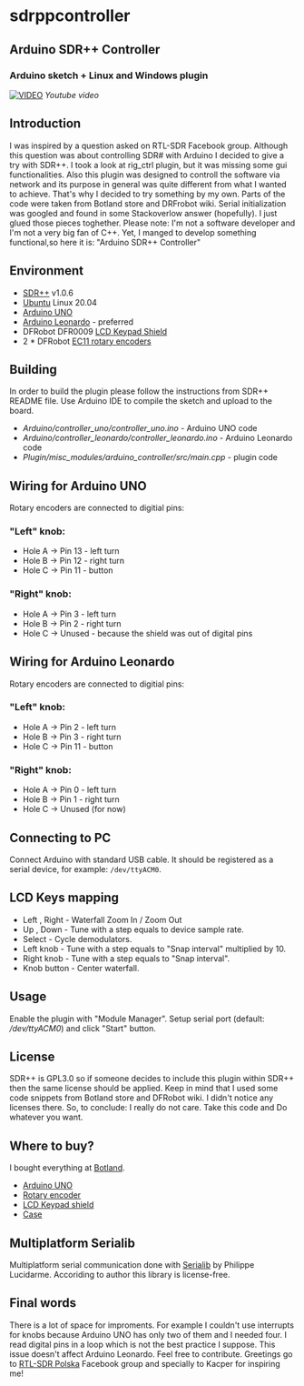 # sdrppcontroller
## Arduino SDR++ Controller
### Arduino sketch + Linux and Windows plugin

[![VIDEO](https://img.youtube.com/vi/_txrEIK9pqs/0.jpg)](https://youtu.be/_txrEIK9pqs)
_Youtube video_

## Introduction
I was inspired by a question asked on RTL-SDR Facebook group. Although this question was 
about controlling SDR# with Arduino I decided to give a try with SDR++. I took a look at 
rig_ctrl plugin, but it was missing some gui functionalities. Also this plugin was 
designed to controll the software via network and its purpose in general was quite different 
from what I wanted to achieve. That's why I decided to try something by my own.
Parts of the code were taken from Botland store and DRFrobot wiki. Serial initialization was 
googled and found in some Stackoverlow answer (hopefully). I just glued those pieces toghether. 
Please note: I'm not a software developer and I'm not a very big fan of C++. Yet, I manged to 
develop something functional,so here it is: "Arduino SDR++ Controller"

## Environment
* [SDR++](https://github.com/AlexandreRouma/SDRPlusPlus) v1.0.6 
* [Ubuntu](https://ubuntu.com/) Linux 20.04
* [Arduino UNO](https://www.arduino.cc/en/main/arduinoBoardUno)
* [Arduino Leonardo](https://www.arduino.cc/en/main/arduinoBoardLeonardo) - preferred
* DFRobot DFR0009 [LCD Keypad Shield](https://wiki.dfrobot.com/LCD_KeyPad_Shield_For_Arduino_SKU__DFR0009)
* 2 * DFRobot [EC11 rotary encoders](https://wiki.dfrobot.com/EC11_Rotary_Encoder_Module_SKU__SEN0235)

## Building
In order to build the plugin please follow the instructions from SDR++ README file. Use Arduino IDE to compile the sketch and upload to the board. 
* _Arduino/controller_uno/controller_uno.ino_ - Arduino UNO code
* _Arduino/controller_leonardo/controller_leonardo.ino_ - Arduino Leonardo code
* _Plugin/misc_modules/arduino_controller/src/main.cpp_ - plugin code

## Wiring for Arduino UNO

Rotary encoders are connected to digitial pins:

### "Left" knob:
- Hole A -> Pin 13 - left turn
- Hole B -> Pin 12 - right turn
- Hole C -> Pin 11 - button

### "Right" knob:
- Hole A -> Pin 3 - left turn
- Hole B -> Pin 2 - right turn
- Hole C -> Unused - because the shield was out of digital pins 

## Wiring for Arduino Leonardo

Rotary encoders are connected to digitial pins:

### "Left" knob:
- Hole A -> Pin 2 - left turn
- Hole B -> Pin 3 - right turn
- Hole C -> Pin 11 - button

### "Right" knob:
- Hole A -> Pin 0 - left turn
- Hole B -> Pin 1 - right turn
- Hole C -> Unused (for now)


## Connecting to PC 
Connect Arduino with standard USB cable. It should be registered as a serial device, for example: `/dev/ttyACM0`. 

## LCD Keys mapping
- Left , Right - Waterfall Zoom In / Zoom Out
- Up , Down - Tune with a step equals to device sample rate.
- Select - Cycle demodulators. 
- Left knob - Tune with a step equals to "Snap interval" multiplied by 10.
- Right knob - Tune with a step equals to "Snap interval".
- Knob button - Center waterfall.

## Usage
Enable the plugin with "Module Manager". Setup serial port (default: _/dev/ttyACM0_) and click "Start" button.

## License 
SDR++ is GPL3.0 so if someone decides to include this plugin within SDR++ then the same 
license should be applied. Keep in mind that I used some code snippets from Botland store and DFRobot wiki.
I didn't notice any licenses there. So, to conclude: I really do not care. Take this code and Do whatever you want. 

## Where to buy? 
I bought everything at [Botland](https://www.botland.store/). 
- [Arduino UNO](https://botland.com.pl/arduino-seria-podstawowa-oryginalne-plytki/1060-arduino-uno-rev3-a000066-7630049200050.html)
- [Rotary encoder](https://botland.com.pl/enkodery/9533-czujnik-obrotu-impulsator-enkoder-obrotowy-dfrobot-ec11-5904422366674.html)
- [LCD Keypad shield](https://botland.com.pl/arduino-shield-klawiatury-i-wyswietlacze/2729-dfrobot-lcd-keypad-shield-v11-wyswietlacz-dla-arduino-5903351243780.html)
- [Case](https://botland.com.pl/obudowy-do-arduino/19020-obudowa-do-arduino-uno-z-lcd-keypad-shield-v11-czarno-przezroczysta-5904422362942.html)


## Multiplatform Serialib 
Multiplatform serial communication done with [Serialib](https://github.com/imabot2/serialib) by Philippe Lucidarme. Accoriding to author this library is license-free.

## Final words
There is a lot of space for improments. For example I couldn't use interrupts for knobs because Arduino UNO has only two of them and I needed four. I read 
digital pins in a loop which is not the best practice I suppose. This issue doesn't affect Arduino Leonardo. Feel free to contribute. 
Greetings go to [RTL-SDR Polska](https://www.facebook.com/groups/2628926590655863) Facebook group and specially to Kacper for inspiring me!
